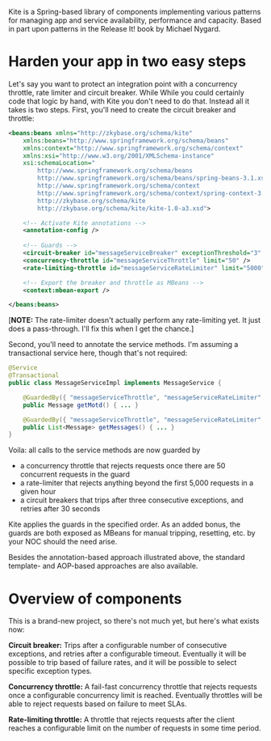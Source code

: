 Kite is a Spring-based library of components implementing various patterns for managing app and service availability,
performance and capacity. Based in part upon patterns in the Release It! book by Michael Nygard.

Harden your app in two easy steps
=================================

Let's say you want to protect an integration point with a concurrency throttle, rate limiter and circuit breaker. While
While you could certainly code that logic by hand, with Kite you don't need to do that. Instead all it takes is two
steps. First, you'll need to create the circuit breaker and throttle:

```xml
<beans:beans xmlns="http://zkybase.org/schema/kite"
    xmlns:beans="http://www.springframework.org/schema/beans"
    xmlns:context="http://www.springframework.org/schema/context"
    xmlns:xsi="http://www.w3.org/2001/XMLSchema-instance"
    xsi:schemaLocation="
        http://www.springframework.org/schema/beans
        http://www.springframework.org/schema/beans/spring-beans-3.1.xsd
        http://www.springframework.org/schema/context
        http://www.springframework.org/schema/context/spring-context-3.1.xsd
        http://zkybase.org/schema/kite
        http://zkybase.org/schema/kite/kite-1.0-a3.xsd">

    <!-- Activate Kite annotations -->
    <annotation-config />
    
    <!-- Guards -->
    <circuit-breaker id="messageServiceBreaker" exceptionThreshold="3" timeout="30000" />
    <concurrency-throttle id="messageServiceThrottle" limit="50" />
    <rate-limiting-throttle id="messageServiceRateLimiter" limit="5000" />

    <!-- Export the breaker and throttle as MBeans -->
    <context:mbean-export />

</beans:beans>
```

[**NOTE:** The rate-limiter doesn't actually perform any rate-limiting yet. It just does a pass-through. I'll fix this
when I get the chance.]

Second, you'll need to annotate the service methods. I'm assuming a transactional service here, though that's not
required:

```java
@Service
@Transactional
public class MessageServiceImpl implements MessageService {

    @GuardedBy({ "messageServiceThrottle", "messageServiceRateLimiter", "messageServiceBreaker" })
    public Message getMotd() { ... }

    @GuardedBy({ "messageServiceThrottle", "messageServiceRateLimiter", "messageServiceBreaker" })
    public List<Message> getMessages() { ... }
}
```

Voila: all calls to the service methods are now guarded by

* a concurrency throttle that rejects requests once there are 50 concurrent requests in the guard
* a rate-limiter that rejects anything beyond the first 5,000 requests in a given hour
* a circuit breakers that trips after three consecutive exceptions, and retries after 30 seconds

Kite applies the guards in the specified order. As an added bonus, the guards are both exposed as MBeans for manual
tripping, resetting, etc. by your NOC should the need arise.

Besides the annotation-based approach illustrated above, the standard template- and AOP-based approaches are also
available.

Overview of components
======================

This is a brand-new project, so there's not much yet, but here's what exists now:

**Circuit breaker:** Trips after a configurable number of consecutive exceptions, and retries after a configurable
timeout. Eventually it will be possible to trip based of failure rates, and it will be possible to select specific
exception types.

**Concurrency throttle:** A fail-fast concurrency throttle that rejects requests once a configurable concurrency limit
is reached. Eventually throttles will be able to reject requests based on failure to meet SLAs.

**Rate-limiting throttle:** A throttle that rejects requests after the client reaches a configurable limit on the
number of requests in some time period.
